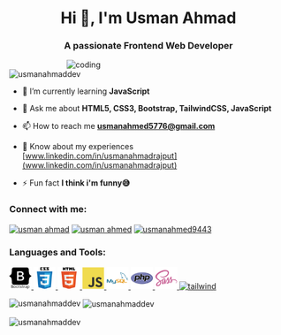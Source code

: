 <h1 align="center">Hi 👋, I'm Usman Ahmad</h1>
<h3 align="center">A passionate Frontend Web Developer</h3>

<img align="right" alt="coding" width="400" src="https://user-images.githubusercontent.com/55389276/140866485-8fb1c876-9a8f-4d6a-98dc-08c4981eaf70.gif">

<p align="left"> <img src="https://komarev.com/ghpvc/?username=usmanahmaddev&label=Profile%20views&color=0e75b6&style=flat" alt="usmanahmaddev" /> </p>

- 🌱 I’m currently learning **JavaScript**

- 💬 Ask me about **HTML5, CSS3, Bootstrap, TailwindCSS, JavaScript**

- 📫 How to reach me **usmanahmed5776@gmail.com**

- 📄 Know about my experiences [www.linkedin.com/in/usmanahmadrajput](www.linkedin.com/in/usmanahmadrajput)

- ⚡ Fun fact **I think i'm funny😅**

<h3 align="left">Connect with me:</h3>
<p align="left">
<a href="https://linkedin.com/in/usman ahmad" target="blank"><img align="center" src="https://raw.githubusercontent.com/rahuldkjain/github-profile-readme-generator/master/src/images/icons/Social/linked-in-alt.svg" alt="usman ahmad" height="30" width="40" /></a>
<a href="https://fb.com/usman ahmed" target="blank"><img align="center" src="https://raw.githubusercontent.com/rahuldkjain/github-profile-readme-generator/master/src/images/icons/Social/facebook.svg" alt="usman ahmed" height="30" width="40" /></a>
<a href="https://instagram.com/usmanahmed9443" target="blank"><img align="center" src="https://raw.githubusercontent.com/rahuldkjain/github-profile-readme-generator/master/src/images/icons/Social/instagram.svg" alt="usmanahmed9443" height="30" width="40" /></a>
</p>

<h3 align="left">Languages and Tools:</h3>
<p align="left"> <a href="https://getbootstrap.com" target="_blank" rel="noreferrer"> <img src="https://raw.githubusercontent.com/devicons/devicon/master/icons/bootstrap/bootstrap-plain-wordmark.svg" alt="bootstrap" width="40" height="40"/> </a> <a href="https://www.w3schools.com/css/" target="_blank" rel="noreferrer"> <img src="https://raw.githubusercontent.com/devicons/devicon/master/icons/css3/css3-original-wordmark.svg" alt="css3" width="40" height="40"/> </a> <a href="https://www.w3.org/html/" target="_blank" rel="noreferrer"> <img src="https://raw.githubusercontent.com/devicons/devicon/master/icons/html5/html5-original-wordmark.svg" alt="html5" width="40" height="40"/> </a> <a href="https://developer.mozilla.org/en-US/docs/Web/JavaScript" target="_blank" rel="noreferrer"> <img src="https://raw.githubusercontent.com/devicons/devicon/master/icons/javascript/javascript-original.svg" alt="javascript" width="40" height="40"/> </a> <a href="https://www.mysql.com/" target="_blank" rel="noreferrer"> <img src="https://raw.githubusercontent.com/devicons/devicon/master/icons/mysql/mysql-original-wordmark.svg" alt="mysql" width="40" height="40"/> </a> <a href="https://www.php.net" target="_blank" rel="noreferrer"> <img src="https://raw.githubusercontent.com/devicons/devicon/master/icons/php/php-original.svg" alt="php" width="40" height="40"/> </a> <a href="https://sass-lang.com" target="_blank" rel="noreferrer"> <img src="https://raw.githubusercontent.com/devicons/devicon/master/icons/sass/sass-original.svg" alt="sass" width="40" height="40"/> </a> <a href="https://tailwindcss.com/" target="_blank" rel="noreferrer"> <img src="https://www.vectorlogo.zone/logos/tailwindcss/tailwindcss-icon.svg" alt="tailwind" width="40" height="40"/> </a> </p>

<p><img align="left" src="https://github-readme-stats.vercel.app/api/top-langs?username=usmanahmaddev&show_icons=true&locale=en&layout=compact" alt="usmanahmaddev" /></p>

<p>&nbsp;<img align="center" src="https://github-readme-stats.vercel.app/api?username=usmanahmaddev&show_icons=true&locale=en" alt="usmanahmaddev" /></p>

<p><img align="center" src="https://github-readme-streak-stats.herokuapp.com/?user=usmanahmaddev&" alt="usmanahmaddev" /></p>
